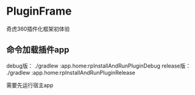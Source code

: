 # PluginFrame
奇虎360插件化框架初体验

## 命令加载插件app
debug版：     ./gradlew :app.home:rpInstallAndRunPluginDebug
release版：       ./gradlew :app.home:rpInstallAndRunPluginRelease

需要先运行宿主app